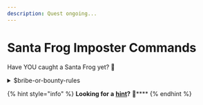 ```yaml
---
description: Quest ongoing...
---
```


# Santa Frog Imposter Commands

Have YOU caught a Santa Frog yet? :eyes:

<details>

<summary>$bribe-or-bounty-rules</summary>

Ahhh...bribe or bounty, the classic prisoner's dilemma! Read carefully:

You can **$take-the-bribe** or **$refuse-the-bribe**. If you and your NPC fren BOTH choose to $refuse-the-bribe, you two will bring the obstreperous Santa Frog in and claim the bounty together, or you can BOTH choose to $take-the-bribe and split it. Here's the catch: you have two options, as does your NPC fren, leading to four possible outcomes - and you don't know what choice the NPC will make.

:frog: If you **BOTH $take-the-bribe**, you'll get a larger Fish Scale bribe, but have to split it with your fren and Santa Frog goes free.

:frog: If you **BOTH refuse-the-bribe** and bring him to the FLPD, you and your fren will each get a bounty from the FLPD (the FLPD toads are just so happy to not have to do any work themselves), taking one Santa Frog imposter off the streets.

:frog: If **YOU $take-the-bribe** and your NPC **FREN $refuses-the-bribe**, you'll get the bribe, lose a fren, and Santa Frog goes free.

:frog: If **YOU $refuse-the-bribe** and your NPC **FREN $takes-the-bribe**, you will have a very sticky situation on your hands...

You cannot communicate with your fren, suggest he behave a certain way, or predict the choice he’ll make. Hazards of making questionable frens ;)

**REMEMBER:** if you turn the Santa Frog into the FLPD, one imposter will be off the streets of Frogland...meaning one response will be removed from the $find/catch/trap commands for _each_ imposter turned in.

You have 60 seconds to make your choice, once the game begins.&#x20;

</details>

{% hint style="info" %}
**Looking for a** [**hint**](../../utility-commands/ok-froggle-commands.md)**?** :eyes:****
{% endhint %}
